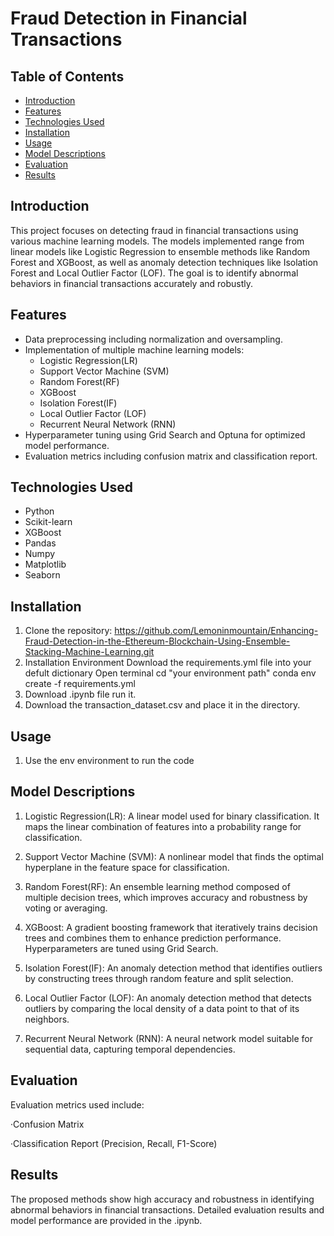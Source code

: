 # Fraud Detection in Financial Transactions

## Table of Contents
- [Introduction](#introduction)
- [Features](#features)
- [Technologies Used](#technologies-used)
- [Installation](#installation)
- [Usage](#usage)
- [Model Descriptions](#model-descriptions)
- [Evaluation](#evaluation)
- [Results](#results)

## Introduction
This project focuses on detecting fraud in financial transactions using various machine learning models. The models implemented range from linear models like Logistic Regression to ensemble methods like Random Forest and XGBoost, as well as anomaly detection techniques like Isolation Forest and Local Outlier Factor (LOF). The goal is to identify abnormal behaviors in financial transactions accurately and robustly.

## Features
- Data preprocessing including normalization and oversampling.
- Implementation of multiple machine learning models:
  - Logistic Regression(LR)
  - Support Vector Machine (SVM)
  - Random Forest(RF)
  - XGBoost
  - Isolation Forest(IF)
  - Local Outlier Factor (LOF)
  - Recurrent Neural Network (RNN)
- Hyperparameter tuning using Grid Search and Optuna for optimized model performance.
- Evaluation metrics including confusion matrix and classification report.

## Technologies Used
- Python
- Scikit-learn
- XGBoost
- Pandas
- Numpy
- Matplotlib
- Seaborn

## Installation
  1. Clone the repository:
     https://github.com/Lemoninmountain/Enhancing-Fraud-Detection-in-the-Ethereum-Blockchain-Using-Ensemble-Stacking-Machine-Learning.git
  2. Installation Environment
     Download the requirements.yml file into your defult dictionary
     Open terminal
     cd "your environment path"
     conda env create -f requirements.yml
  3. Download .ipynb file run it.
  4. Download the transaction_dataset.csv and place it in the directory.

## Usage
  1. Use the env environment to run the code

## Model Descriptions
  1. Logistic Regression(LR):
  A linear model used for binary classification. It maps the linear combination of features into a probability range for classification.
  
  2. Support Vector Machine (SVM):
  A nonlinear model that finds the optimal hyperplane in the feature space for classification.
  
  3. Random Forest(RF):
  An ensemble learning method composed of multiple decision trees, which improves accuracy and robustness by voting or averaging.
  
  4. XGBoost:
  A gradient boosting framework that iteratively trains decision trees and combines them to enhance prediction performance. Hyperparameters are tuned using Grid Search.
  
  5. Isolation Forest(IF):
  An anomaly detection method that identifies outliers by constructing trees through random feature and split selection.
  
  6. Local Outlier Factor (LOF):
  An anomaly detection method that detects outliers by comparing the local density of a data point to that of its neighbors.
  
  7. Recurrent Neural Network (RNN):
  A neural network model suitable for sequential data, capturing temporal dependencies.

## Evaluation
Evaluation metrics used include:

  ·Confusion Matrix
  
  ·Classification Report (Precision, Recall, F1-Score)

## Results
The proposed methods show high accuracy and robustness in identifying abnormal behaviors in financial transactions. Detailed evaluation results and model performance are provided in the .ipynb.
